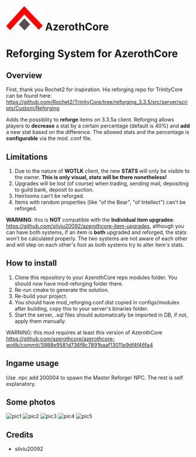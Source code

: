 # ![logo](https://raw.githubusercontent.com/azerothcore/azerothcore.github.io/master/images/logo-github.png) AzerothCore

# Reforging System for AzerothCore

## Overview

First, thank you Rochet2 for inspiration. His reforging repo for TrinityCore can be found here: https://github.com/Rochet2/TrinityCore/tree/reforging_3.3.5/src/server/scripts/Custom/Reforging

Adds the possiblity to **reforge** items on 3.3.5a client. Reforging allows players to **decrease** a stat by a certain percentage (default is 40%) and **add** a new stat based on the difference. The allowed stats and the percentage is **configurable** via the mod .conf file.

## Limitations

1. Due to the nature of **WOTLK** client, the new **STATS** will only be visible to the owner. **This is only visual, stats will be there nonetheless!** 
2. Upgrades will be lost (of course) when trading, sending mail, depositing to guild bank, deposit to auction.
3. Heirlooms can't be reforged.
4. Items with random properties (like "of the Bear", "of Intellect") can't be reforged.

**WARNING**: this is **NOT** compatible with the **Individual item upgrades**: https://github.com/silviu20092/azerothcore-item-upgrades, although you can have both systems, if an item is **both** upgraded and reforged, the stats won't be calculated properly. The two systems are not aware of each other and will step on each other's foot as both systems try to alter item's stats.

## How to install

1. Clone this repository to your AzerothCore repo modules folder. You should now have mod-reforging folder there.
2. Re-run cmake to generate the solution.
3. Re-build your project.
4. You should have mod_reforging.conf.dist copied in configs/modules after building, copy this to your server's binaries folder.
5. Start the server, .sql files should automatically be imported in DB, if not, apply them manually.

WARNING: this mod requires at least this version of AzerothCore https://github.com/azerothcore/azerothcore-wotlk/commit/3988e9581d736f8c7891baaf13011e9df4f46fa4

## Ingame usage

Use .npc add 200004 to spawn the Master Reforger NPC. The rest is self explanatory.

## Some photos

![pic1](https://github.com/silviu20092/mod-reforging/blob/master/pics/pic1.jpg?raw=true)
![pic2](https://github.com/silviu20092/mod-reforging/blob/master/pics/pic2.jpg?raw=true)
![pic3](https://github.com/silviu20092/mod-reforging/blob/master/pics/pic3.jpg?raw=true)
![pic4](https://github.com/silviu20092/mod-reforging/blob/master/pics/pic4.jpg?raw=true)
![pic5](https://github.com/silviu20092/mod-reforging/blob/master/pics/pic5.jpg?raw=true)

## Credits
- silviu20092